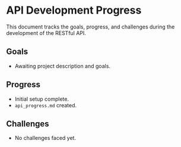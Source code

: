 # API Development Progress

This document tracks the goals, progress, and challenges during the development of the RESTful API.

## Goals

- Awaiting project description and goals.

## Progress

- Initial setup complete.
- `api_progress.md` created.

## Challenges

- No challenges faced yet. 